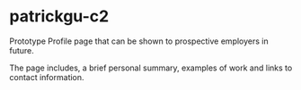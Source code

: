 # patrickgu-c2
Prototype Profile page that can be shown to prospective employers in future.  

The page includes, a brief personal summary, examples of work and links to contact information.
